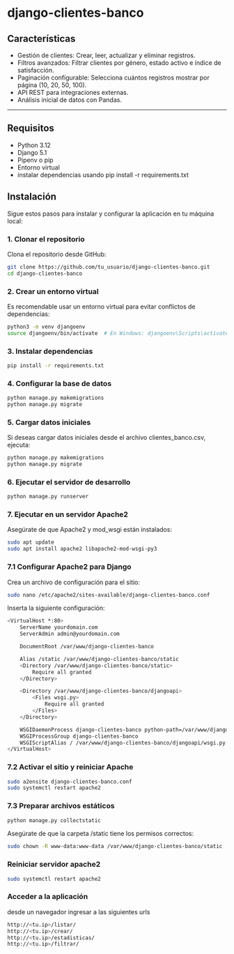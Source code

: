 # django-clientes-banco

## Características

- Gestión de clientes: Crear, leer, actualizar y eliminar registros.
- Filtros avanzados: Filtrar clientes por género, estado activo e índice de satisfacción.
- Paginación configurable: Selecciona cuántos registros mostrar por página (10, 20, 50, 100).
- API REST para integraciones externas.
- Análisis inicial de datos con Pandas.
  
---

## Requisitos
- Python 3.12
- Django 5.1
- Pipenv o pip
- Entorno virtual
- instalar dependencias usando pip install -r requirements.txt
## Instalación

Sigue estos pasos para instalar y configurar la aplicación en tu máquina local:

### 1. Clonar el repositorio
Clona el repositorio desde GitHub:
```bash
git clone https://github.com/tu_usuario/django-clientes-banco.git
cd django-clientes-banco
```
### 2. Crear un entorno virtual
Es recomendable usar un entorno virtual para evitar conflictos de dependencias:
```bash
python3 -m venv djangoenv
source djangoenv/bin/activate  # En Windows: djangoenv\Scripts\activate
```
### 3. Instalar dependencias
```bash
pip install -r requirements.txt
```
### 4. Configurar la base de datos
```bash
python manage.py makemigrations
python manage.py migrate
```
### 5. Cargar datos iniciales
Si deseas cargar datos iniciales desde el archivo clientes_banco.csv, ejecuta:
```bash
python manage.py makemigrations
python manage.py migrate
```
### 6. Ejecutar el servidor de desarrollo
```bash
python manage.py runserver
```
### 7. Ejecutar en un servidor Apache2
Asegúrate de que Apache2 y mod_wsgi están instalados:
```bash
sudo apt update
sudo apt install apache2 libapache2-mod-wsgi-py3
```
### 7.1 Configurar Apache2 para Django
Crea un archivo de configuración para el sitio:
```bash
sudo nano /etc/apache2/sites-available/django-clientes-banco.conf
```
Inserta la siguiente configuración:
```bash
<VirtualHost *:80>
    ServerName yourdomain.com
    ServerAdmin admin@yourdomain.com

    DocumentRoot /var/www/django-clientes-banco

    Alias /static /var/www/django-clientes-banco/static
    <Directory /var/www/django-clientes-banco/static>
        Require all granted
    </Directory>

    <Directory /var/www/django-clientes-banco/djangoapi>
        <Files wsgi.py>
            Require all granted
        </Files>
    </Directory>

    WSGIDaemonProcess django-clientes-banco python-path=/var/www/django-clientes-banco:/var/www/django-clientes-banco/djangoenv/lib/python3.12/site-packages
    WSGIProcessGroup django-clientes-banco
    WSGIScriptAlias / /var/www/django-clientes-banco/djangoapi/wsgi.py
</VirtualHost>
```
### 7.2 Activar el sitio y reiniciar Apache
```bash
sudo a2ensite django-clientes-banco.conf
sudo systemctl restart apache2
```
### 7.3 Preparar archivos estáticos
```bash
python manage.py collectstatic
```
Asegúrate de que la carpeta /static tiene los permisos correctos:
```bash
sudo chown -R www-data:www-data /var/www/django-clientes-banco/static
```

### Reiniciar servidor apache2
```bash
sudo systemctl restart apache2
```
### Acceder a la aplicación
desde un navegador ingresar a las siguientes urls
```bash
http://<tu.ip>/listar/
http://<tu.ip>/crear/
http://<tu.ip>/estadisticas/
http://<tu.ip>/filtrar/
```
